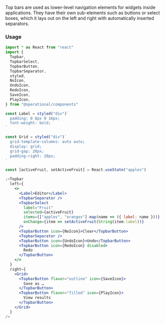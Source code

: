 Top bars are used as lower-level navigation elements for widgets inside applications. They have their own sub-elements such as buttons or select boxes, which it lays out on the left and right with automatically inserted separators.

### Usage

```jsx
import * as React from "react"
import {
  Topbar,
  TopbarSelect,
  TopbarButton,
  TopbarSeparator,
  styled,
  NoIcon,
  UndoIcon,
  RedoIcon,
  SaveIcon,
  PlayIcon,
} from "@operational/components"

const Label = styled("div")`
  padding: 0 8px 0 16px;
  font-weight: bold;
`

const Grid = styled("div")`
  grid-template-columns: auto auto;
  display: grid;
  grid-gap: 20px;
  padding-right: 20px;
`

const [activeFruit, setActiveFruit] = React.useState("apples")

;<Topbar
  left={
    <>
      <Label>Editor</Label>
      <TopbarSeparator />
      <TopbarSelect
        label="Fruit"
        selected={activeFruit}
        items={["apples", "oranges"].map(name => ({ label: name }))}
        onChange={item => setActiveFruit(String(item.label))}
      />
      <TopbarButton icon={NoIcon}>Clear</TopbarButton>
      <TopbarSeparator />
      <TopbarButton icon={UndoIcon}>Undo</TopbarButton>
      <TopbarButton icon={RedoIcon} disabled>
        Redo
      </TopbarButton>
    </>
  }
  right={
    <Grid>
      <TopbarButton flavor="outline" icon={SaveIcon}>
        Save as …
      </TopbarButton>
      <TopbarButton flavor="filled" icon={PlayIcon}>
        View results
      </TopbarButton>
    </Grid>
  }
/>
```
